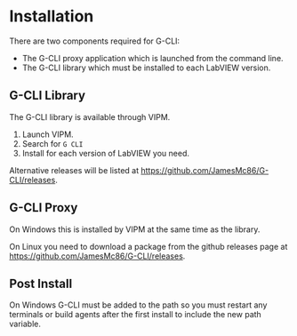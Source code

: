 # Installation

There are two components required for G-CLI:

* The G-CLI proxy application which is launched from the command line.
* The G-CLI library which must be installed to each LabVIEW version.

## G-CLI Library

The G-CLI library is available through VIPM.

1. Launch VIPM.
2. Search for `G CLI`
3. Install for each version of LabVIEW you need.

Alternative releases will be listed at https://github.com/JamesMc86/G-CLI/releases.

## G-CLI Proxy

On Windows this is installed by VIPM at the same time as the library.

On Linux you need to download a package from the github releases page at https://github.com/JamesMc86/G-CLI/releases.

## Post Install

On Windows G-CLI must be added to the path so you must restart any terminals or build agents after the first install to include the new path variable.


